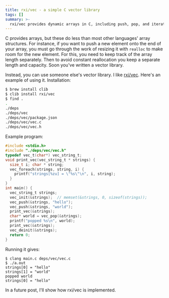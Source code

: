 ```yaml
---
title: rxi/vec - a simple C vector library
tags: []
summary: >-
  rxi/vec provides dynamic arrays in C, including push, pop, and iteration, without the need to manage array resizing and length.
---
```


C provides arrays, but these do less than most other languages' array structures. For instance, if you want to push a new element onto the end of your array, you must go through the work of resizing it with `realloc` to make room for the new element. For this, you need to keep track of the array length separately. Then to avoid constant reallocation you keep a separate length and capacity. Soon you've written a vector library.

Instead, you can use someone else's vector library. I like [rxi/vec](https://github.com/rxi/vec). Here's an example of using it. Installation:

```sh
$ brew install clib
$ clib install rxi/vec
$ find .
.
./deps
./deps/vec
./deps/vec/package.json
./deps/vec/vec.c
./deps/vec/vec.h
```

Example program:

```c
#include <stdio.h>
#include "./deps/vec/vec.h"
typedef vec_t(char*) vec_string_t;
void print_vec(vec_string_t * strings) {
  size_t i; char * string;
  vec_foreach(strings, string, i) {
    printf("strings[%zu] = \"%s\"\n", i, string);
  }
}
int main() {
  vec_string_t strings;
  vec_init(&strings);  // memset(&strings, 0, sizeof(strings));
  vec_push(&strings, "hello");
  vec_push(&strings, "world");
  print_vec(&strings);
  char* world = vec_pop(&strings);
  printf("popped %s\n", world);
  print_vec(&strings);
  vec_deinit(&strings);
  return 0;
}
```

Running it gives:

```
$ clang main.c deps/vec/vec.c
$ ./a.out
strings[0] = "hello"
strings[1] = "world"
popped world
strings[0] = "hello"
```

In a future post, I'll show how rxi/vec is implemented.
